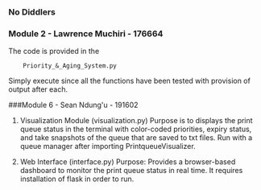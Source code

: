 ### No Diddlers

### Module 2 - Lawrence Muchiri - 176664

The code is provided in the

```
    Priority_&_Aging_System.py
```

Simply execute since all the functions have been tested with provision of output after each.

###Module 6 - Sean Ndung'u - 191602
1. Visualization Module (visualization.py)
Purpose is to displays the print queue status in the terminal with color-coded priorities, expiry status, and take snapshots of the queue that are saved to txt files.
Run with a queue manager after importing PrintqueueVisualizer.

2. Web Interface (interface.py)
Purpose: Provides a browser-based dashboard to monitor the print queue status in real time.
It requires installation of flask in order to run.
